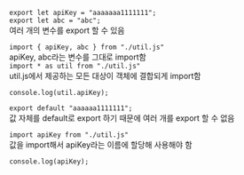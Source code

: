 ```export let apiKey = "aaaaaaa1111111";```  
```export let abc = "abc";```  
여러 개의 변수를 export 할 수 있음

```import { apiKey, abc } from "./util.js"```  
apiKey, abc라는 변수를 그대로 import함  
```import * as util from "./util.js"```  
util.js에서 제공하는 모든 대상이 객체에 결합되게 import함

```console.log(util.apiKey);```

```export default "aaaaaa1111111";```  
값 자체를 default로 export 하기 때문에 여러 개를 export 할 수 없음

```import apiKey from "./util.js"```  
값을 import해서 apiKey라는 이름에 할당해 사용해야 함

```console.log(apiKey);```  